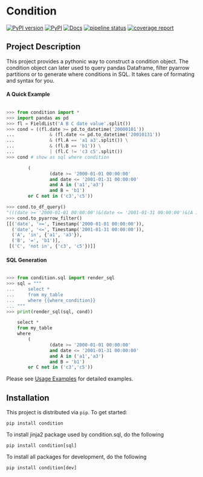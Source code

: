 # Condition
[![PyPI version](https://badge.fury.io/py/condition.svg)](https://badge.fury.io/py/condition)
[![PyPI](https://img.shields.io/pypi/pyversions/condition.svg)](https://pypi.org/project/condition/)
[![Docs](https://readthedocs.org/projects/condition/badge/?version=latest)](https://condition.readthedocs.io/en/latest/?badge=latest)
[![pipeline status](https://gitlab.com/wyzhao/condition/badges/master/pipeline.svg)](https://gitlab.com/wyzhao/condition/commits/master)
[![coverage report](https://gitlab.com/wyzhao/condition/badges/master/coverage.svg)](https://gitlab.com/wyzhao/condition/commits/master)

## Project Description

This project provides a pythonic way to construct a condition object. The condition
object can later used to query pandas Dataframe, filter pyarrow partitions or 
to generate where conditions in SQL. 
It takes care of formating and syntax for you.

#### A Quick Example


```python 

>>> from condition import *
>>> import pandas as pd
>>> fl = FieldList('A B C date value'.split())
>>> cond = ((fl.date >= pd.to_datetime('20000101')) 
...             & (fl.date <= pd.to_datetime('20010131'))
...             & (fl.A == 'a1 a3'.split()) \
...             & (fl.B == 'b1')) \
...             | (fl.C != 'c3 c5'.split())
>>> cond # show as sql where condition

        (
                (date >= '2000-01-01 00:00:00'
                and date <= '2001-01-31 00:00:00'
                and A in ('a1','a3')
                and B = 'b1')
        or C not in ('c3','c5'))

>>> cond.to_df_query()
"(((date >= '2000-01-01 00:00:00')&(date <= '2001-01-31 00:00:00')&(A in ('a1','a3'))&(B == 'b1'))|(C not in ('c3','c5')))"
>>> cond.to_pyarrow_filter()
[[('date', '>=', Timestamp('2000-01-01 00:00:00')),
  ('date', '<=', Timestamp('2001-01-31 00:00:00')),
  ('A', 'in', {'a1', 'a3'}),
  ('B', '=', 'b1')],
 [('C', 'not in', {'c3', 'c5'})]]
```


#### SQL Generation

```python 

>>> from condition.sql import render_sql
>>> sql = """
...     select *
...     from my_table
...     where {{where_condition}}
... """
>>> print(render_sql(sql, cond))

    select *
    from my_table
    where 
        (
                (date >= '2000-01-01 00:00:00'
                and date <= '2001-01-31 00:00:00'
                and A in ('a1','a3')
                and B = 'b1')
        or C not in ('c3','c5'))
```


Please see [Usage Examples](https://condition.readthedocs.io/en/latest/usage.html) for detailed examples.

## Installation
This project is distributed via `pip`. To get started:

```
pip install condition
```

To install jinja2 package used by condition.sql, do the following

```
pip install condition[sql]
```

To install all packages for development, do the following

```
pip install condition[dev]
```

